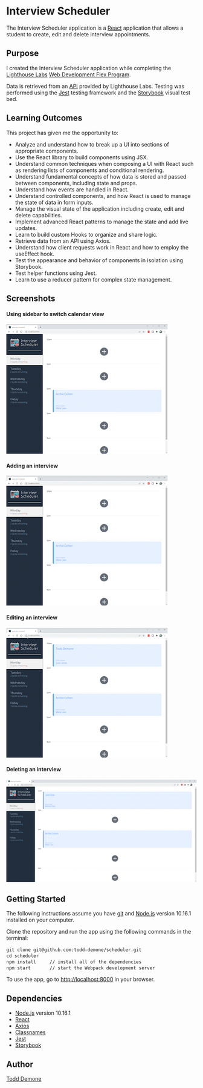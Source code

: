 # Interview Scheduler

The Interview Scheduler application is a [React](https://reactjs.org/) application that allows a student to create, edit and delete interview appointments.

## Purpose

I created the Interview Scheduler application while completing the [Lighthouse Labs](https://github.com/lighthouse-labs) [Web Development Flex Program](https://www.lighthouselabs.ca/en/web-development-flex-program).

Data is retrieved from an [API](https://github.com/todd-demone/scheduler-api) provided by Lighthouse Labs. Testing was performed using the [Jest](https://jestjs.io/) testing framework and the [Storybook](https://storybook.js.org/) visual test bed.

## Learning Outcomes
This project has given me the opportunity to:

- Analyze and understand how to break up a UI into sections of appropriate components.
- Use the React library to build components using JSX.
- Understand common techniques when composing a UI with React such as rendering lists of components and conditional rendering.
- Understand fundamental concepts of how data is stored and passed between components, including state and props.
- Understand how events are handled in React.
- Understand controlled components, and how React is used to manage the state of data in form inputs.
- Manage the visual state of the application including create, edit and delete capabilities.
- Implement advanced React patterns to manage the state and add live updates.
- Learn to build custom Hooks to organize and share logic.
- Retrieve data from an API using Axios.
- Understand how client requests work in React and how to employ the useEffect hook.
- Test the appearance and behavior of components in isolation using Storybook.
- Test helper functions using Jest.
- Learn to use a reducer pattern for complex state management.

## Screenshots
#### Using sidebar to switch calendar view
![Switch calendar view](https://raw.githubusercontent.com/todd-demone/scheduler/main/docs/scheduler-5-large-file.gif)

#### Adding an interview
![Add interview](https://raw.githubusercontent.com/todd-demone/scheduler/main/docs/scheduler-6-large.gif)

#### Editing an interview
![Edit interview](https://raw.githubusercontent.com/todd-demone/scheduler/main/docs/scheduler-7-large.gif)

#### Deleting an interview
![Delete interview](https://raw.githubusercontent.com/todd-demone/scheduler/main/docs/scheduler-8-large.gif)

## Getting Started

The following instructions assume you have [git](https://git-scm.com/) and [Node.js](https://nodejs.org/) version 10.16.1 installed on your computer.

Clone the repository and run the app using the following commands in the terminal:

```
git clone git@github.com:todd-demone/scheduler.git
cd scheduler
npm install     // install all of the dependencies
npm start       // start the Webpack development server
```

To use the app, go to <http://localhost:8000> in your browser.

## Dependencies
* [Node.js](https://nodejs.org/) version 10.16.1
* [React](https://reactjs.org/)
* [Axios](https://axios-http.com/)
* [Classnames](https://www.npmjs.com/package/classnames)
* [Jest](https://jestjs.io/)
* [Storybook](https://storybook.js.org/)

## Author

[Todd Demone](https://github.com/todd-demone)
